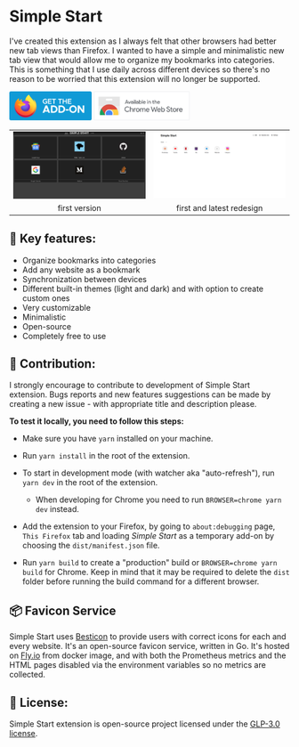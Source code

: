# Simple Start
I've created this extension as I always felt that other browsers had better new tab views than Firefox. I wanted to have a simple and minimalistic new tab view that would allow me to organize my bookmarks into categories. 
This is something that I use daily across different devices so there's no reason to be worried that this extension will no longer be supported.

<a href="https://addons.mozilla.org/en-US/firefox/addon/simple-start/"><img src="./readme-img/get-addon-firefox.svg" width="148" /></a>
<a href="https://chromewebstore.google.com/detail/simple-start/efllhkadadnbifclloeinnlpneehbkfh"><img src="./readme-img/get-addon-chrome.png" width="172" /></a>

<table align="center">
	<tr>
		<td><img src="./readme-img/simplestartold.png" width="240" /></td>
		<td><img src="./readme-img/simplestart.png" width="240" /></td>
	</tr>
	<tr align="center">
		<td>first version</td>
		<td>first and latest redesign</td>
	</tr>
</table>

## 🔑 Key features: 
* Organize bookmarks into categories
* Add any website as a bookmark
* Synchronization between devices
* Different built-in themes (light and dark) and with option to create custom ones
* Very customizable
* Minimalistic 
* Open-source 
* Completely free to use

## 🤝 Contribution:
I strongly encourage to contribute to development of Simple Start extension. Bugs reports and new features suggestions can be made by creating a new issue - with appropriate title and description please.

**To test it locally, you need to follow this steps:**
* Make sure you have `yarn` installed on your machine.
* Run `yarn install` in the root of the extension.
* To start in development mode (with watcher aka "auto-refresh"), run `yarn dev` in the root of the extension.
  * When developing for Chrome you need to run `BROWSER=chrome yarn dev` instead.
* Add the extension to your Firefox, by going to `about:debugging` page, `This Firefox` tab and loading *Simple Start* as a temporary add-on by choosing the `dist/manifest.json` file. 

* Run `yarn build` to create a "production" build or `BROWSER=chrome yarn build` for Chrome. Keep in mind that it may be required to delete the `dist` folder before running the build command for a different browser.

## 📦 Favicon Service
Simple Start uses [Besticon](https://github.com/mat/besticon) to provide users with correct icons for each and every website. It's an open-source favicon service, written in Go.
It's hosted on [Fly.io](https://fly.io/) from docker image, and with both the Prometheus metrics and the HTML pages disabled via the environment variables so no metrics are collected.

## 📝 License:
Simple Start extension is open-source project licensed under the [GLP-3.0 license](LICENSE).
